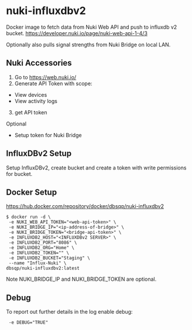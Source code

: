 # nuki-influxdbv2
Docker image to fetch data from Nuki Web API and push to influxdb v2 bucket.
https://developer.nuki.io/page/nuki-web-api-1-4/3

Optionally also pulls signal strengths from Nuki Bridge on local LAN.

## Nuki Accessories
1. Go to https://web.nuki.io/
2. Generate API Token with scope:
- View devices
- View activity logs
3. get API token

Optional
- Setup token for Nuki Bridge

## InfluxDBv2 Setup
Setup InfluxDBv2, create bucket and create a token with write permissions for bucket.

## Docker Setup
https://hub.docker.com/repository/docker/dbsqp/nuki-influxdbv2
```
$ docker run -d \
 -e NUKI_WEB_API_TOKEN="<web-api-token>" \
 -e NUKI_BRIDGE_IP="<ip-address-of-bridge>" \
 -e NUKI_BRIDGE_TOKEN="<bridge-api-token>" \
 -e INFLUXDB2_HOST="<INFLUXDBv2 SERVER>" \
 -e INFLUXDB2_PORT="8086" \
 -e INFLUXDB2_ORG="Home" \
 -e INFLUXDB2_TOKEN="" \
 -e INFLUXDB2_BUCKET="Staging" \
 --name "Influx-Nuki" \
dbsqp/nuki-influxdbv2:latest
```
Note NUKI_BRIDGE_IP and NUKI_BRIDGE_TOKEN are optional.

## Debug
To report out further details in the log enable debug:
```
 -e DEBUG="TRUE"
```
